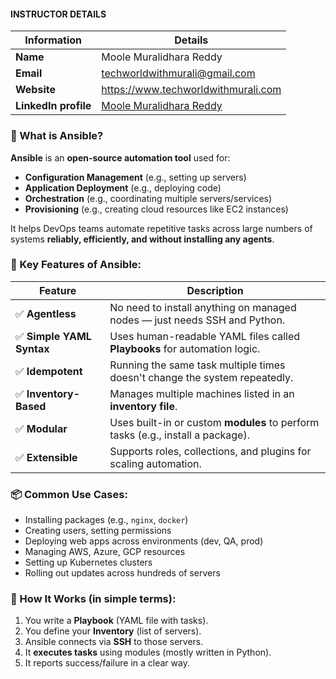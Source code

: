 #### INSTRUCTOR DETAILS

|  Information             | Details                                                                      |
|----------------------    |------------------------------------------------------------------------------|
| **Name**                 | Moole Muralidhara Reddy                                                      |
| **Email**                | techworldwithmurali@gmail.com                                                |
| **Website**              | https://www.techworldwithmurali.com               |
| **LinkedIn profile**     | [Moole Muralidhara Reddy](https://www.linkedin.com/in/moole-muralidhara-reddy) |

### 🔧 What is Ansible?

**Ansible** is an **open-source automation tool** used for:

* **Configuration Management** (e.g., setting up servers)
* **Application Deployment** (e.g., deploying code)
* **Orchestration** (e.g., coordinating multiple servers/services)
* **Provisioning** (e.g., creating cloud resources like EC2 instances)

It helps DevOps teams automate repetitive tasks across large numbers of systems **reliably, efficiently, and without installing any agents**.

### 🧩 Key Features of Ansible:

| Feature                  | Description                                                                     |
| ------------------------ | ------------------------------------------------------------------------------- |
| ✅ **Agentless**          | No need to install anything on managed nodes — just needs SSH and Python.       |
| ✅ **Simple YAML Syntax** | Uses human-readable YAML files called **Playbooks** for automation logic.       |
| ✅ **Idempotent**         | Running the same task multiple times doesn't change the system repeatedly.      |
| ✅ **Inventory-Based**    | Manages multiple machines listed in an **inventory file**.                      |
| ✅ **Modular**            | Uses built-in or custom **modules** to perform tasks (e.g., install a package). |
| ✅ **Extensible**         | Supports roles, collections, and plugins for scaling automation.                |


### 📦 Common Use Cases:

* Installing packages (e.g., `nginx`, `docker`)
* Creating users, setting permissions
* Deploying web apps across environments (dev, QA, prod)
* Managing AWS, Azure, GCP resources
* Setting up Kubernetes clusters
* Rolling out updates across hundreds of servers

### 🚀 How It Works (in simple terms):

1. You write a **Playbook** (YAML file with tasks).
2. You define your **Inventory** (list of servers).
3. Ansible connects via **SSH** to those servers.
4. It **executes tasks** using modules (mostly written in Python).
5. It reports success/failure in a clear way.


